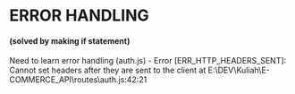 # ERROR HANDLING
#### (solved by making if statement)
Need to learn error handling (auth.js) - Error [ERR_HTTP_HEADERS_SENT]: Cannot set headers after they are sent to the client at E:\DEV\Kuliah\E-COMMERCE_API\routes\auth.js:42:21 


